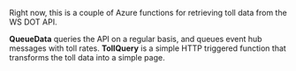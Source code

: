 Right now, this is a couple of Azure functions for retrieving toll data from the WS DOT API.

**QueueData** queries the API on a regular basis, and queues event hub messages with toll rates.
**TollQuery** is a simple HTTP triggered function that transforms the toll data into a simple page.